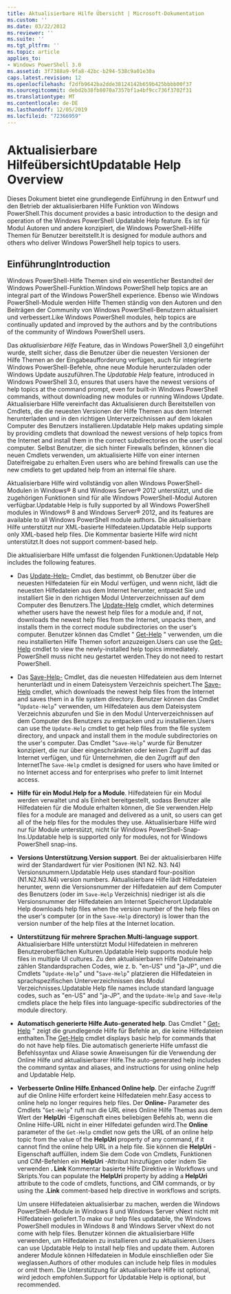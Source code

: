 ```yaml
---
title: Aktualisierbare Hilfe Übersicht | Microsoft-Dokumentation
ms.custom: ''
ms.date: 03/22/2012
ms.reviewer: ''
ms.suite: ''
ms.tgt_pltfrm: ''
ms.topic: article
applies_to:
- Windows PowerShell 3.0
ms.assetid: 3f7388a9-9fa8-42bc-b294-538c9a01e30a
caps.latest.revision: 12
ms.openlocfilehash: f2dfb9642ba2dde38124142b659b425bbbb00f37
ms.sourcegitcommit: debd2b38fb8070a7357bf1a4bf9cc736f3702f31
ms.translationtype: MT
ms.contentlocale: de-DE
ms.lasthandoff: 12/05/2019
ms.locfileid: "72366959"
---
```

# <a name="updatable-help-overview"></a><span data-ttu-id="6a26d-102">Aktualisierbare Hilfeübersicht</span><span class="sxs-lookup"><span data-stu-id="6a26d-102">Updatable Help Overview</span></span>

<span data-ttu-id="6a26d-103">Dieses Dokument bietet eine grundlegende Einführung in den Entwurf und den Betrieb der aktualisierbaren Hilfe Funktion von Windows PowerShell.</span><span class="sxs-lookup"><span data-stu-id="6a26d-103">This document provides a basic introduction to the design and operation of the Windows PowerShell Updatable Help feature.</span></span> <span data-ttu-id="6a26d-104">Es ist für Modul Autoren und andere konzipiert, die Windows PowerShell-Hilfe Themen für Benutzer bereitstellt.</span><span class="sxs-lookup"><span data-stu-id="6a26d-104">It is designed for module authors and others who deliver Windows PowerShell help topics to users.</span></span>

## <a name="introduction"></a><span data-ttu-id="6a26d-105">Einführung</span><span class="sxs-lookup"><span data-stu-id="6a26d-105">Introduction</span></span>

<span data-ttu-id="6a26d-106">Windows PowerShell-Hilfe Themen sind ein wesentlicher Bestandteil der Windows PowerShell-Funktion.</span><span class="sxs-lookup"><span data-stu-id="6a26d-106">Windows PowerShell help topics are an integral part of the Windows PowerShell experience.</span></span> <span data-ttu-id="6a26d-107">Ebenso wie Windows PowerShell-Module werden Hilfe Themen ständig von den Autoren und den Beiträgen der Community von Windows PowerShell-Benutzern aktualisiert und verbessert.</span><span class="sxs-lookup"><span data-stu-id="6a26d-107">Like Windows PowerShell modules, help topics are continually updated and improved by the authors and by the contributions of the community of Windows PowerShell users.</span></span>

<span data-ttu-id="6a26d-108">Das *aktualisierbare Hilfe* Feature, das in Windows PowerShell 3,0 eingeführt wurde, stellt sicher, dass die Benutzer über die neuesten Versionen der Hilfe Themen an der Eingabeaufforderung verfügen, auch für integrierte Windows PowerShell-Befehle, ohne neue Module herunterzuladen oder Windows Update auszuführen.</span><span class="sxs-lookup"><span data-stu-id="6a26d-108">The *Updatable Help* feature, introduced in Windows PowerShell 3.0, ensures that users have the newest versions of help topics at the command prompt, even for built-in Windows PowerShell commands, without downloading new modules or running Windows Update.</span></span> <span data-ttu-id="6a26d-109">Aktualisierbare Hilfe vereinfacht das Aktualisieren durch Bereitstellen von Cmdlets, die die neuesten Versionen der Hilfe Themen aus dem Internet herunterladen und in den richtigen Unterverzeichnissen auf dem lokalen Computer des Benutzers installieren.</span><span class="sxs-lookup"><span data-stu-id="6a26d-109">Updatable Help makes updating simple by providing cmdlets that download the newest versions of help topics from the Internet and install them in the correct subdirectories on the user's local computer.</span></span> <span data-ttu-id="6a26d-110">Selbst Benutzer, die sich hinter Firewalls befinden, können die neuen Cmdlets verwenden, um aktualisierte Hilfe von einer internen Dateifreigabe zu erhalten.</span><span class="sxs-lookup"><span data-stu-id="6a26d-110">Even users who are behind firewalls can use the new cmdlets to get updated help from an internal file share.</span></span>

<span data-ttu-id="6a26d-111">Aktualisierbare Hilfe wird vollständig von allen Windows PowerShell-Modulen in Windows® 8 und Windows Server® 2012 unterstützt, und die zugehörigen Funktionen sind für alle Windows PowerShell-Modul Autoren verfügbar.</span><span class="sxs-lookup"><span data-stu-id="6a26d-111">Updatable Help is fully supported by all Windows PowerShell modules in Windows® 8 and Windows Server® 2012, and its features are available to all Windows PowerShell module authors.</span></span> <span data-ttu-id="6a26d-112">Die aktualisierbare Hilfe unterstützt nur XML-basierte Hilfedateien.</span><span class="sxs-lookup"><span data-stu-id="6a26d-112">Updatable Help supports only XML-based help files.</span></span> <span data-ttu-id="6a26d-113">Die Kommentar basierte Hilfe wird nicht unterstützt.</span><span class="sxs-lookup"><span data-stu-id="6a26d-113">It does not support comment-based help.</span></span>

<span data-ttu-id="6a26d-114">Die aktualisierbare Hilfe umfasst die folgenden Funktionen:</span><span class="sxs-lookup"><span data-stu-id="6a26d-114">Updatable Help includes the following features.</span></span>

- <span data-ttu-id="6a26d-115">Das [Update-Help-](/powershell/module/Microsoft.PowerShell.Core/Update-Help) Cmdlet, das bestimmt, ob Benutzer über die neuesten Hilfedateien für ein Modul verfügen, und wenn nicht, lädt die neuesten Hilfedateien aus dem Internet herunter, entpackt Sie und installiert Sie in den richtigen Modul Unterverzeichnissen auf dem Computer des Benutzers.</span><span class="sxs-lookup"><span data-stu-id="6a26d-115">The [Update-Help](/powershell/module/Microsoft.PowerShell.Core/Update-Help) cmdlet, which determines whether users have the newest help files for a module and, if not, downloads the newest help files from the Internet, unpacks them, and installs them in the correct module subdirectories on the user's computer.</span></span>
  <span data-ttu-id="6a26d-116">Benutzer können das Cmdlet " [Get-Help](/powershell/module/Microsoft.PowerShell.Core/Get-Help) " verwenden, um die neu installierten Hilfe Themen sofort anzuzeigen.</span><span class="sxs-lookup"><span data-stu-id="6a26d-116">Users can use the [Get-Help](/powershell/module/Microsoft.PowerShell.Core/Get-Help) cmdlet to view the newly-installed help topics immediately.</span></span>
  <span data-ttu-id="6a26d-117">PowerShell muss nicht neu gestartet werden.</span><span class="sxs-lookup"><span data-stu-id="6a26d-117">They do not need to restart PowerShell.</span></span>

- <span data-ttu-id="6a26d-118">Das [Save-Help-](/powershell/module/Microsoft.PowerShell.Core/Save-Help) Cmdlet, das die neuesten Hilfedateien aus dem Internet herunterlädt und in einem Dateisystem Verzeichnis speichert.</span><span class="sxs-lookup"><span data-stu-id="6a26d-118">The [Save-Help](/powershell/module/Microsoft.PowerShell.Core/Save-Help) cmdlet, which downloads the newest help files from the Internet and saves them in a file system directory.</span></span> <span data-ttu-id="6a26d-119">Benutzer können das Cmdlet "`Update-Help`" verwenden, um Hilfedateien aus dem Dateisystem Verzeichnis abzurufen und Sie in den Modul Unterverzeichnissen auf dem Computer des Benutzers zu entpacken und zu installieren.</span><span class="sxs-lookup"><span data-stu-id="6a26d-119">Users can use the `Update-Help` cmdlet to get help files from the file system directory, and unpack and install them in the module subdirectories on the user's computer.</span></span> <span data-ttu-id="6a26d-120">Das Cmdlet "`Save-Help`" wurde für Benutzer konzipiert, die nur über eingeschränkten oder keinen Zugriff auf das Internet verfügen, und für Unternehmen, die den Zugriff auf den Internet</span><span class="sxs-lookup"><span data-stu-id="6a26d-120">The `Save-Help` cmdlet is designed for users who have limited or no Internet access and for enterprises who prefer to limit Internet access.</span></span>

- <span data-ttu-id="6a26d-121">**Hilfe für ein Modul**.</span><span class="sxs-lookup"><span data-stu-id="6a26d-121">**Help for a Module**.</span></span> <span data-ttu-id="6a26d-122">Hilfedateien für ein Modul werden verwaltet und als Einheit bereitgestellt, sodass Benutzer alle Hilfedateien für die Module erhalten können, die Sie verwenden.</span><span class="sxs-lookup"><span data-stu-id="6a26d-122">Help files for a module are managed and delivered as a unit, so users can get all of the help files for the modules they use.</span></span> <span data-ttu-id="6a26d-123">Aktualisierbare Hilfe wird nur für Module unterstützt, nicht für Windows PowerShell-Snap-Ins.</span><span class="sxs-lookup"><span data-stu-id="6a26d-123">Updatable help is supported only for modules, not for Windows PowerShell snap-ins.</span></span>

- <span data-ttu-id="6a26d-124">**Versions Unterstützung**.</span><span class="sxs-lookup"><span data-stu-id="6a26d-124">**Version support**.</span></span> <span data-ttu-id="6a26d-125">Bei der aktualisierbaren Hilfe wird der Standardwert für vier Positionen (N1 N2. N3. N4) Versionsnummern.</span><span class="sxs-lookup"><span data-stu-id="6a26d-125">Updatable Help uses standard four-position (N1.N2.N3.N4) version numbers.</span></span> <span data-ttu-id="6a26d-126">Aktualisierbare Hilfe lädt Hilfedateien herunter, wenn die Versionsnummer der Hilfedateien auf dem Computer des Benutzers (oder im `Save-Help` Verzeichnis) niedriger ist als die Versionsnummer der Hilfedateien am Internet Speicherort.</span><span class="sxs-lookup"><span data-stu-id="6a26d-126">Updatable Help downloads help files when the version number of the help files on the user's computer (or in the `Save-Help` directory) is lower than the version number of the  help files at the Internet location.</span></span>

- <span data-ttu-id="6a26d-127">**Unterstützung für mehrere Sprachen**.</span><span class="sxs-lookup"><span data-stu-id="6a26d-127">**Multi-language support**.</span></span> <span data-ttu-id="6a26d-128">Aktualisierbare Hilfe unterstützt Modul Hilfedateien in mehreren Benutzeroberflächen Kulturen.</span><span class="sxs-lookup"><span data-stu-id="6a26d-128">Updatable Help supports module help files in multiple UI cultures.</span></span> <span data-ttu-id="6a26d-129">Zu den aktualisierbaren Hilfe Dateinamen zählen Standardsprachen Codes, wie z. b. "en-US" und "ja-JP", und die Cmdlets "`Update-Help`" und "`Save-Help`" platzieren die Hilfedateien in sprachspezifischen Unterverzeichnissen des Modul Verzeichnisses.</span><span class="sxs-lookup"><span data-stu-id="6a26d-129">Updatable Help file names include standard language codes, such as "en-US" and "ja-JP", and the `Update-Help` and `Save-Help` cmdlets place the help files into language-specific subdirectories of the module directory.</span></span>

- <span data-ttu-id="6a26d-130">**Automatisch generierte Hilfe**.</span><span class="sxs-lookup"><span data-stu-id="6a26d-130">**Auto-generated help**.</span></span> <span data-ttu-id="6a26d-131">Das Cmdlet " [Get-Help](/powershell/module/Microsoft.PowerShell.Core/Get-Help) " zeigt die grundlegende Hilfe für Befehle an, die keine Hilfedateien enthalten.</span><span class="sxs-lookup"><span data-stu-id="6a26d-131">The [Get-Help](/powershell/module/Microsoft.PowerShell.Core/Get-Help) cmdlet displays basic help for commands that do not have help files.</span></span> <span data-ttu-id="6a26d-132">Die automatisch generierte Hilfe umfasst die Befehlssyntax und Aliase sowie Anweisungen für die Verwendung der Online Hilfe und aktualisierbarer Hilfe.</span><span class="sxs-lookup"><span data-stu-id="6a26d-132">The auto-generated help includes the command syntax and aliases, and instructions for using online help and Updatable Help.</span></span>

- <span data-ttu-id="6a26d-133">**Verbesserte Online Hilfe**.</span><span class="sxs-lookup"><span data-stu-id="6a26d-133">**Enhanced Online help**.</span></span> <span data-ttu-id="6a26d-134">Der einfache Zugriff auf die Online Hilfe erfordert keine Hilfedateien mehr.</span><span class="sxs-lookup"><span data-stu-id="6a26d-134">Easy access to online help no longer requires help files.</span></span> <span data-ttu-id="6a26d-135">Der **Online-** Parameter des Cmdlets "`Get-Help`" ruft nun die URL eines Online Hilfe Themas aus dem Wert der **HelpUri** -Eigenschaft eines beliebigen Befehls ab, wenn die Online Hilfe-URL nicht in einer Hilfedatei gefunden wird.</span><span class="sxs-lookup"><span data-stu-id="6a26d-135">The **Online** parameter of the `Get-Help` cmdlet now gets the URL of an online help topic from the value of the **HelpUri** property of any command, if it cannot find the online help URL in a help file.</span></span> <span data-ttu-id="6a26d-136">Sie können die **HelpUri** -Eigenschaft auffüllen, indem Sie dem Code von Cmdlets, Funktionen und CIM-Befehlen ein **HelpUri** -Attribut hinzufügen oder indem Sie verwenden **. Link** Kommentar basierte Hilfe Direktive in Workflows und Skripts.</span><span class="sxs-lookup"><span data-stu-id="6a26d-136">You can populate the **HelpUri** property by adding a **HelpUri** attribute to the code of cmdlets, functions, and CIM commands, or by using the **.Link** comment-based help directive in workflows and scripts.</span></span>

  <span data-ttu-id="6a26d-137">Um unsere Hilfedateien aktualisierbar zu machen, werden die Windows PowerShell-Module in Windows 8 und Windows Server vNext nicht mit Hilfedateien geliefert.</span><span class="sxs-lookup"><span data-stu-id="6a26d-137">To make our help files updatable, the Windows PowerShell modules in Windows 8 and Windows Server vNext do not come with help files.</span></span> <span data-ttu-id="6a26d-138">Benutzer können die aktualisierbare Hilfe verwenden, um Hilfedateien zu installieren und zu aktualisieren.</span><span class="sxs-lookup"><span data-stu-id="6a26d-138">Users can use Updatable Help to install help files and update them.</span></span> <span data-ttu-id="6a26d-139">Autoren anderer Module können Hilfedateien in Module einschließen oder Sie weglassen.</span><span class="sxs-lookup"><span data-stu-id="6a26d-139">Authors of other modules can include help files in modules or omit them.</span></span> <span data-ttu-id="6a26d-140">Die Unterstützung für aktualisierbare Hilfe ist optional, wird jedoch empfohlen.</span><span class="sxs-lookup"><span data-stu-id="6a26d-140">Support for Updatable Help is optional, but recommended.</span></span>
